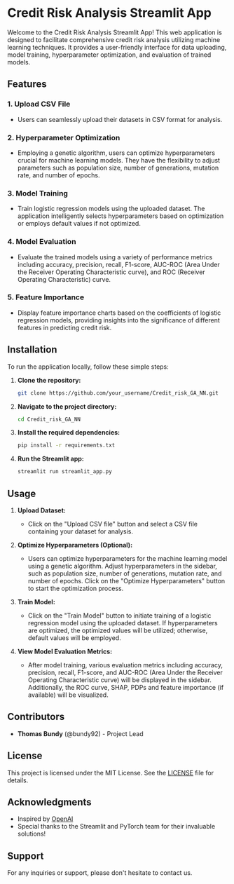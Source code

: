 # Credit Risk Analysis Streamlit App

Welcome to the Credit Risk Analysis Streamlit App! This web application is designed to facilitate comprehensive credit risk analysis utilizing machine learning techniques. It provides a user-friendly interface for data uploading, model training, hyperparameter optimization, and evaluation of trained models.

## Features

### 1. Upload CSV File

- Users can seamlessly upload their datasets in CSV format for analysis.

### 2. Hyperparameter Optimization

- Employing a genetic algorithm, users can optimize hyperparameters crucial for machine learning models. They have the flexibility to adjust parameters such as population size, number of generations, mutation rate, and number of epochs.

### 3. Model Training

- Train logistic regression models using the uploaded dataset. The application intelligently selects hyperparameters based on optimization or employs default values if not optimized.

### 4. Model Evaluation

- Evaluate the trained models using a variety of performance metrics including accuracy, precision, recall, F1-score, AUC-ROC (Area Under the Receiver Operating Characteristic curve), and ROC (Receiver Operating Characteristic) curve.

### 5. Feature Importance

- Display feature importance charts based on the coefficients of logistic regression models, providing insights into the significance of different features in predicting credit risk.

## Installation

To run the application locally, follow these simple steps:

1. **Clone the repository:**

    ```bash
    git clone https://github.com/your_username/Credit_risk_GA_NN.git
    ```

2. **Navigate to the project directory:**

    ```bash
    cd Credit_risk_GA_NN
    ```

3. **Install the required dependencies:**

    ```bash
    pip install -r requirements.txt
    ```

4. **Run the Streamlit app:**

    ```bash
    streamlit run streamlit_app.py
    ```

## Usage

1. **Upload Dataset:**
    - Click on the "Upload CSV file" button and select a CSV file containing your dataset for analysis.

2. **Optimize Hyperparameters (Optional):**
    - Users can optimize hyperparameters for the machine learning model using a genetic algorithm. Adjust hyperparameters in the sidebar, such as population size, number of generations, mutation rate, and number of epochs. Click on the "Optimize Hyperparameters" button to start the optimization process.

3. **Train Model:**
    - Click on the "Train Model" button to initiate training of a logistic regression model using the uploaded dataset. If hyperparameters are optimized, the optimized values will be utilized; otherwise, default values will be employed.

4. **View Model Evaluation Metrics:**
    - After model training, various evaluation metrics including accuracy, precision, recall, F1-score, and AUC-ROC (Area Under the Receiver Operating Characteristic curve) will be displayed in the sidebar. Additionally, the ROC curve, SHAP, PDPs and feature importance (if available) will be visualized.

## Contributors

- **Thomas Bundy** (@bundy92) - Project Lead

## License

This project is licensed under the MIT License. See the [LICENSE](LICENSE) file for details.

## Acknowledgments

- Inspired by [OpenAI](https://openai.com/)
- Special thanks to the Streamlit and PyTorch team for their invaluable solutions!

## Support

For any inquiries or support, please don't hesitate to contact us.

